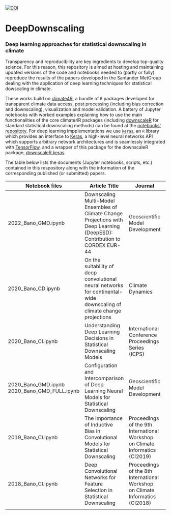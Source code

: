 [![DOI](https://zenodo.org/badge/DOI/10.5281/zenodo.3461087.svg)](https://doi.org/10.5281/zenodo.3461087)

# DeepDownscaling
### Deep learning approaches for statistical downscaling in climate

Transparency and reproducibility are key ingredients to develop top-quality science. For this reason, this repository is aimed at hosting and maintaining updated versions of the code and notebooks needed to (partly or fully) reproduce the results of the papers developed in the Santander MetGroup dealing with the application of deep learning techniques for statistical dowscaling in climate.

These works build on [climate4R](https://github.com/SantanderMetGroup/climate4R), a bundle of `R` packages developed for transparent climate data access, post processing (including bias correction and downscaling), visualization and model validation. A battery of Jupyter notebooks with worked examples explaining how to use the main functionalities of the core climate4R packages (including [downscaleR](https://github.com/SantanderMetGroup/downscaleR) for standard statistical downscaling methods) can be found at the [notebooks' repositoty](https://github.com/SantanderMetGroup/notebooks).
For deep learning impplementations we use [`keras`](https://cran.r-project.org/web/packages/keras/index.html), an `R` library which provides an interface to [Keras](https://keras.io), a high-level neural networks API which supports arbitrary network architectures and is seamlessly integrated with [TensorFlow](https://www.tensorflow.org), and a wrapper of this package for the downscaleR package, [downscaleR.keras](https://github.com/SantanderMetGroup/downscaleR.keras).

The table below lists the documents (Jupyter notebooks, scripts, etc.) contained in this respository along with the information of the corresponding published (or submitted) papers.
 
| Notebook files  | Article Title | Journal | Paper files 	
|---|---|---|---
| 2022_Bano_GMD.ipynb | Downscaling Multi-Model Ensembles of Climate Change Projections with Deep Learning (DeepESD): Contribution to CORDEX EUR-44 | Geoscientific Model Development | 	-
| 2020_Bano_CD.ipynb | On the suitability of deep convolutional neural networks for continental-wide downscaling of climate change projections | Climate Dynamics | 	https://doi.org/10.1007/s00382-021-05847-0
| 2020_Bano_CI.ipynb | Understanding Deep Learning Decisions in Statistical Downscaling Models | International Conference Proceedings Series (ICPS) | 	https://doi.org/10.1145/3429309.3429321 2020_Bano_CI.pdf
| 2020_Bano_GMD.ipynb 2020_Bano_GMD_FULL.ipynb | Configuration and Intercomparison of Deep Learning Neural Models for Statistical Downscaling | Geoscientific Model Development | 	https://doi.org/10.5194/gmd-2019-278 
| 2019_Bano_CI.ipynb | The Importance of Inductive Bias in Convolutional Models for Statistical Downscaling | Proceedings of the 9th International Workshop on Climate Informatics (CI2019) | http://dx.doi.org/10.5065/y82j-f154 2019_Bano_CI.pdf
| 2018_Bano_CI.ipynb | Deep Convolutional Networks for Feature Selection in Statistical Downscaling | Proceedings of the 8th International Workshop on Climate Informatics (CI2018) | http://dx.doi.org/10.5065/D6BZ64XQ 2018_Bano_CI.pdf
|  |  |  |
